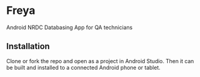 # Freya

Android NRDC Databasing App for QA technicians

## Installation

Clone or fork the repo and open as a project in Android Studio. Then it can be built and installed to a connected Android phone or tablet.
